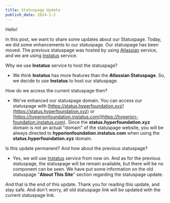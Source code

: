 ```yaml
---
title: Statuspage Update
publish_date: 2024-1-2
---
```


Hello!

In this post, we want to share some updates about our Statuspage. Today, we did some enhancements to our statuspage. Our statuspage has been moved. The previous statuspage was hosted by using [Atlassian](https://www.atlassian.com/software/statuspage) service, and we are using [Instatus](https://instatus.com) service.

Why we use **Instatus** service to host the statuspage?
- We think **Instatus** has more features than the **Atlassian Statuspage**. So, we decide to use **Instatus** to host our statuspage.

How do we access the current statuspage then?
- We've enhanced our statuspage domain. You can access our statuspage with [https://status.hyperfoundation.xyz](https://status.hyperfoundation.xyz) or [https://hyperionfoundation.instatus.com](https://hyperion-foundation.instatus.com). Since the **status.hyperfoundation.xyz** domain is not an actual "domain" of the statuspage website, you will be always directed to **hyperionfoundation.instatus.com** when using the **status.hyperfoundation.xyz** domain.

Is this update permanent? And how about the previous statuspage?
- Yes, we will use [Instatus](https://instatus.com) service from now on. And as for the previous statuspage, the statuspage will be remain available, but there will be no component can be seen. We have put some information on the old statuspage "**About This Site**" section regarding the statuspage update.

And that is the end of this update. Thank you for reading this update, and stay safe. And don't worry, all old statuspage link will be updated with the current statuspage link.